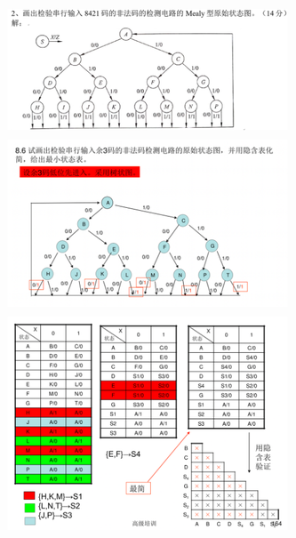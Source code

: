 
![](assets/Pasted%20image%2020250609194810.png)

![](assets/Pasted%20image%2020250610093719.png)

![](assets/Pasted%20image%2020250610093731.png)